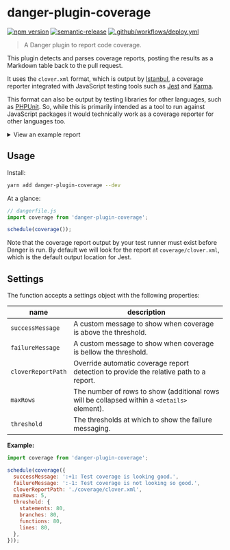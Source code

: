 # danger-plugin-coverage

[![npm version](https://badge.fury.io/js/danger-plugin-coverage.svg)](https://badge.fury.io/js/danger-plugin-coverage)
[![semantic-release](https://img.shields.io/badge/%20%20%F0%9F%93%A6%F0%9F%9A%80-semantic--release-e10079.svg)](https://github.com/semantic-release/semantic-release)
[![.github/workflows/deploy.yml](https://github.com/alexandermendes/danger-plugin-coverage/workflows/.github/workflows/release.yml/badge.svg)](https://github.com/alexandermendes/danger-plugin-coverage/actions)


> A Danger plugin to report code coverage.

This plugin detects and parses coverage reports, posting the results as a
Markdown table back to the pull request.

It uses the `clover.xml` format, which is output by [Istanbul](https://istanbul.js.org/),
a coverage reporter integrated with JavaScript testing tools such as
[Jest](https://jestjs.io/) and [Karma](https://karma-runner.github.io/).

This format can also be output by testing libraries for other languages, such as
[PHPUnit](https://phpunit.de/). So, while this is primarily intended as a tool
to run against JavaScript packages it would technically work as a coverage
reporter for other languages too.

<details>
  <summary>View an example report</summary>

## Coverage Report

> Test coverage is looking a little low for the files created or modified in this PR, perhaps we need to improve this.

```
Coverage threshold for branches (80%) not met: 33.33%
Coverage threshold for functions (80%) not met: 66.67%
```

|Impacted Files|% Stmts|% Branch|% Funcs||
|---|:-:|:-:|:-:|:-:|
|[src/module-one.js]()|100|100|100|:white_check_mark:|
|[src/module-two.js]()|95.24|33.33|66.67|:x:|
|[src/module-three.js]()|82.33|100|44.55|:x:|
|[src/module-four.js]()|95.24|82.55|81.55|:white_check_mark:|

</details>

## Usage

Install:

```sh
yarn add danger-plugin-coverage --dev
```

At a glance:

```js
// dangerfile.js
import coverage from 'danger-plugin-coverage';

schedule(coverage());
```

Note that the coverage report output by your test runner must exist before Danger
is run. By default we will look for the report at `coverage/clover.xml`, which
is the default output location for Jest.

## Settings

The function accepts a settings object with the following properties:

| name               | description                                                                                  |
|--------------------|----------------------------------------------------------------------------------------------|
| `successMessage`   | A custom message to show when coverage is above the threshold.                               |
| `failureMessage`   | A custom message to show when coverage is bellow the threshold.                              |
| `cloverReportPath` | Override automatic coverage report detection to provide the relative path to a report.       |
| `maxRows`          | The number of rows to show (additional rows will be collapsed within a `<details>` element). |
| `threshold`        | The thresholds at which to show the failure messaging.                                       |

**Example:**

```js
import coverage from 'danger-plugin-coverage';

schedule(coverage({
  successMessage: ':+1: Test coverage is looking good.',
  failureMessage: ':-1: Test coverage is not looking so good.',
  cloverReportPath: './coverage/clover.xml',
  maxRows: 5,
  threshold: {
    statements: 80,
    branches: 80,
    functions: 80,
    lines: 80,
  },
}));
```
